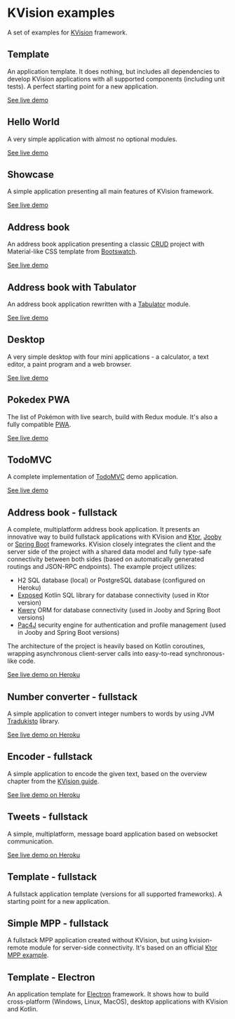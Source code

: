 # KVision examples

A set of examples for [KVision](https://github.com/rjaros/kvision) framework.

## Template

An application template. It does nothing, but includes all dependencies to develop KVision applications with all
supported components (including unit tests). A perfect starting point for a new application.

[See live demo](https://rjaros.github.io/kvision-examples/template/)

## Hello World

A very simple application with almost no optional modules.

[See live demo](https://rjaros.github.io/kvision-examples/helloworld/)

## Showcase

A simple application presenting all main features of KVision framework.

[See live demo](https://rjaros.github.io/kvision-examples/showcase/)

## Address book

An address book application presenting a classic [CRUD](https://en.wikipedia.org/wiki/Create,_read,_update_and_delete) project 
with Material-like CSS template from [Bootswatch](https://bootswatch.com/3/paper/).

[See live demo](https://rjaros.github.io/kvision-examples/addressbook/)

## Address book with Tabulator

An address book application rewritten with a [Tabulator](http://tabulator.info) module.

[See live demo](https://rjaros.github.io/kvision-examples/addressbook-tabulator/)

## Desktop

A very simple desktop with four mini applications - a calculator, a text editor, a paint program and a web browser.

[See live demo](https://rjaros.github.io/kvision-examples/desktop/)

## Pokedex PWA

The list of Pokémon with live search, build with Redux module. It's also a fully compatible [PWA](https://developers.google.com/web/progressive-web-apps/).

[See live demo](https://kvision-pokedex.netlify.com/)

## TodoMVC

A complete implementation of [TodoMVC](http://todomvc.com/) demo application.

[See live demo](https://rjaros.github.io/kvision-examples/todomvc/)

## Address book - fullstack

A complete, multiplatform address book application. It presents an innovative way to build fullstack applications with KVision and 
[Ktor](https://ktor.io), [Jooby](https://jooby.org) or [Spring Boot](https://spring.io/projects/spring-boot) frameworks. KVision closely integrates the client and the server side of the project with a 
shared data model and fully type-safe connectivity between both sides (based on automatically generated routings and JSON-RPC 
endpoints). The example project utilizes:

- H2 SQL database (local) or PostgreSQL database (configured on Heroku)
- [Exposed](https://github.com/JetBrains/Exposed) Kotlin SQL library for database connectivity (used in Ktor version)
- [Kwery](https://github.com/andrewoma/kwery) ORM for database connectivity (used in Jooby and Spring Boot versions)
- [Pac4J](https://github.com/pac4j/pac4j) security engine for authentication and profile management (used in Jooby and Spring Boot versions)

The architecture of the project is heavily based on Kotlin coroutines, wrapping asynchronous client-server calls into 
easy-to-read synchronous-like code.

[See live demo on Heroku](https://kvision-address-book.herokuapp.com/)

## Number converter - fullstack

A simple application to convert integer numbers to words by using JVM [Tradukisto](https://github.com/allegro/tradukisto) library.

[See live demo on Heroku](https://kvision-numbers.herokuapp.com/)

## Encoder - fullstack

A simple application to encode the given text, based on the overview chapter from the [KVision guide](https://kvision.gitbook.io/kvision-guide/part-3-server-side-interface/overview).

[See live demo on Heroku](https://kvision-encoder.herokuapp.com/)

## Tweets - fullstack

A simple, multiplatform, message board application based on websocket communication. 

[See live demo on Heroku](https://kvision-tweets.herokuapp.com/)

## Template - fullstack

A fullstack application template (versions for all supported frameworks). A starting point for a new application.

## Simple MPP - fullstack

A fullstack MPP application created without KVision, but using kvision-remote module for server-side connectivity. 
It's based on an official [Ktor MPP example](https://github.com/ktorio/ktor-samples/tree/master/mpp/fullstack-mpp).

## Template - Electron

An application template for [Electron](https://electronjs.org/) framework. It shows how to build cross-platform 
(Windows, Linux, MacOS), desktop applications with KVision and Kotlin. 
